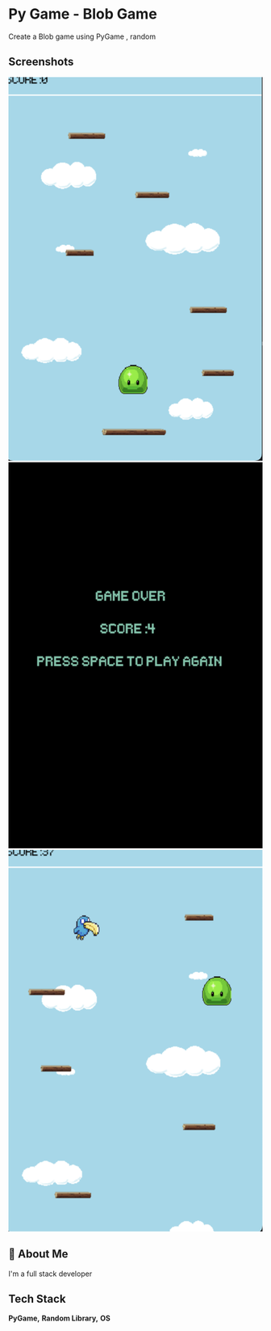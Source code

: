 
# Py Game - Blob Game

Create a Blob game using PyGame , random 



## Screenshots
![App Screenshot](https://github.com/Gurleenbaidwan/Py-Game/blob/main/images/image1.png)
![App Screenshot](https://github.com/Gurleenbaidwan/Py-Game/blob/main/images/image2.png)
![App Screenshot](https://github.com/Gurleenbaidwan/Py-Game/blob/main/images/image3.png)


## 🚀 About Me
I'm a full stack developer


## Tech Stack

**PyGame,** 
**Random Library,**
**OS**

